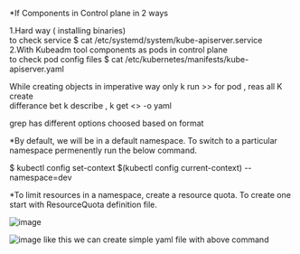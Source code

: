 *If Components in Control plane in 2 ways

 1.Hard way ( installing binaries)  
  to check service  $ cat /etc/systemd/system/kube-apiserver.service  
 2.With Kubeadm tool components as pods in control plane     
  to check pod config files $ cat /etc/kubernetes/manifests/kube-apiserver.yaml  


 While creating objects in imperative way only k run >> for pod , reas all K create   
 differance bet k describe , k get <> -o yaml

grep   has different options choosed based on format


*By default, we will be in a default namespace. To switch to a particular namespace permenently run the below command.

$ kubectl config set-context $(kubectl config current-context) --namespace=dev

*To limit resources in a namespace, create a resource quota. To create one start with ResourceQuota definition file.

![image](https://github.com/Mohanakri/K8s-Admin-kode-kloud/assets/96922237/631f4679-2540-4510-866a-8e32be2d0398)

![image](https://github.com/user-attachments/assets/6102fe35-4c34-4c93-9bfb-3ac13327bc18)
like this we can create simple yaml file with above command 
